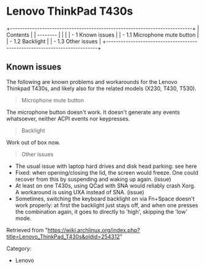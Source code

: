 Lenovo ThinkPad T430s
=====================

+--------------------------------------------------------------------------+
| Contents                                                                 |
| --------                                                                 |
|                                                                          |
| -   1 Known issues                                                       |
|     -   1.1 Microphone mute button                                       |
|     -   1.2 Backlight                                                    |
|     -   1.3 Other issues                                                 |
+--------------------------------------------------------------------------+

Known issues
------------

The following are known problems and workarounds for the Lenovo Thinkpad
T430s, and likely also for the related models (X230, T430, T530).

> Microphone mute button

The microphone button doesn't work. It doesn't generate any events
whatsoever, neither ACPI events nor keypresses.

> Backlight

Work out of box now.

> Other issues

-   The usual issue with laptop hard drives and disk head parking: see
    here
-   Fixed: when opening/closing the lid, the screen would freeze. One
    could recover from this by suspending and waking up again. (issue)
-   At least on one T430s, using QCad with SNA would reliably crash
    Xorg. A workaround is using UXA instead of SNA. (issue)
-   Sometimes, switching the keyboard backlight on via Fn+Space doesn't
    work properly: at first the backlight just stays off, and when one
    presses the combination again, it goes to directly to 'high',
    skipping the 'low' mode.

Retrieved from
"https://wiki.archlinux.org/index.php?title=Lenovo_ThinkPad_T430s&oldid=254312"

Category:

-   Lenovo
